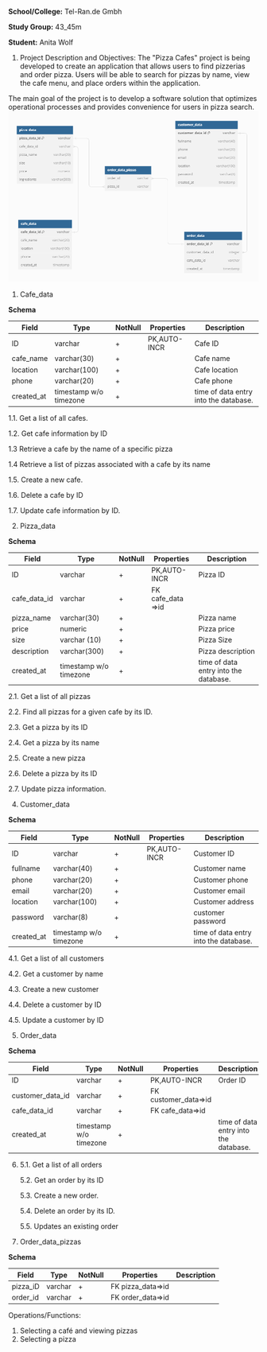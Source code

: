 **School/College:**   Tel-Ran.de Gmbh 

**Study Group:**  43_45m

**Student:**  Anita Wolf

1. Project Description and Objectives:
   The "Pizza Cafes" project is being developed to create an application that allows users to find pizzerias and order pizza. Users will be able to search for pizzas by name, view the cafe menu, and place orders within the application.

The main goal of the project is to develop a software solution that optimizes operational processes and provides convenience for users in pizza search.
![DbDiagramm.png](DbDiagramm.png)

1. Cafe_data

**Schema**

| Field     | Type                   | NotNull | Properties | Description   |
|-----------|------------------------| ------- |------------|---------------|
| ID        | varchar                | +       | PK,AUTO-INCR | Cafe ID       |
| cafe_name | varchar(30)            |+|            | Cafe name     |
| location  | varchar(100)           |+|            | Cafe location |
| phone     | varchar(20)            |+|            | Cafe phone    |
| created_at | timestamp w/o timezone |+|            |time of data entry into the database.            |

1.1. Get a list of all cafes.

1.2. Get cafe information by ID

1.3  Retrieve a cafe by the name of a specific pizza

1.4 Retrieve a list of pizzas associated with a cafe by its name

1.5. Create a new cafe.

1.6. Delete a cafe by ID

1.7. Update cafe information by ID.


2. Pizza_data

**Schema**

| Field        | Type                   |NotNull| Properties        | Description        |     
|--------------|------------------------| --- |-------------------|--------------------| 
| ID           | varchar                | +   | PK,AUTO-INCR      | Pizza ID           | 
| cafe_data_id | varchar                |+| FK cafe_data =>id |               |
| pizza_name   | varchar(30)            | +   |                   | Pizza name         |       
| price        | numeric                | +   |                   | Pizza price        |     
| size         | varchar (10)           | +   |                   | Pizza Size         |  
| description  | varchar(300)           | +   |                   | Pizza description  |  
| created_at   | timestamp w/o timezone |+|                   |   time of data entry into the database.                 |


2.1. Get a list of all pizzas

2.2. Find all pizzas for a given cafe by its ID.

2.3. Get a pizza by its ID

2.4. Get a pizza by its name

2.5. Create a new pizza

2.6. Delete a pizza by its ID

2.7. Update pizza information.

4. Customer_data

**Schema**

| Field           | Type                   |NotNull| Properties   | Description       |     
|-----------------|------------------------| --- |--------------|-------------------| 
| ID              | varchar                | +   | PK,AUTO-INCR | Customer ID       |     
| fullname        | varchar(40)            | +   |              | Customer name     |       
| phone           | varchar(20)            | +   |              | Customer phone    |     
| email           | varchar(20)            | +   |              | Customer email    |  
| location        | varchar(100)           | +   |              | Customer address  |
| password | varchar(8)             | +   |              | customer password |
| created_at      | timestamp w/o timezone |+|              | time of data entry into the database.                  |


4.1. Get a list of all customers

4.2. Get a customer by name

4.3. Create a new customer

4.4. Delete a customer by  ID

4.5. Update a customer by  ID


5. Order_data

**Schema**

| Field            | Type              |NotNull| Properties           | Description |     
|------------------|-------------------| --- |----------------------|--| 
| ID               | varchar           | +   | PK,AUTO-INCR         | Order ID |     
| customer_data_id | varchar           | +   | FK customer_data=>id |  | 
| cafe_data_id     | varchar           | +   | FK cafe_data=>id     |  | 
| created_at       | timestamp w/o timezone | +   |                      |time of data entry into the database.  |     

6.
   5.1. Get a list of all orders

   5.2. Get an order by its ID

   5.3. Create a new order.

   5.4. Delete an order by its ID.

   5.5. Updates an existing order


7. Order_data_pizzas

**Schema**

| Field    | Type              |NotNull| Properties        | Description |     
|----------|-------------------| --- |-------------------|--| 
| pizza_iD | varchar           | +   | FK pizza_data=>id |  |     
| order_id | varchar           | +   | FK order_data=>id |  |       
  


Operations/Functions:

1. Selecting a café and viewing pizzas
2. Selecting a pizza




